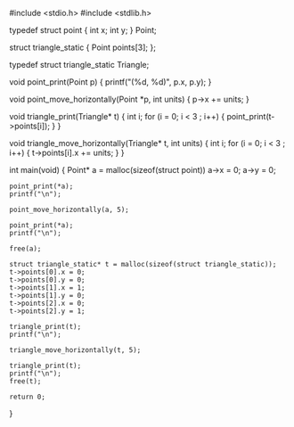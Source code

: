#include <stdio.h>
#include <stdlib.h>


typedef struct point {
    int x;
    int y;
} Point;

struct triangle_static {
    Point points[3];
};

typedef struct triangle_static Triangle; 

void point_print(Point p) 
{
    printf("(%d, %d)", p.x, p.y);
}


void point_move_horizontally(Point *p, int units) 
{
    p->x += units;
}

void triangle_print(Triangle* t) 
{
    int i;
    for (i = 0; i < 3 ; i++) { 
        point_print(t->points[i]);
    }
}

void triangle_move_horizontally(Triangle* t, int units) 
{
    int i;
    for (i = 0; i < 3 ; i++) { 
        t->points[i].x += units;
    }
}

int main(void)
{
    Point* a = malloc(sizeof(struct point)) 
    a->x = 0;
    a->y = 0;

    point_print(*a);
    printf("\n");

    point_move_horizontally(a, 5); 

    point_print(*a);
    printf("\n");

    free(a);

    struct triangle_static* t = malloc(sizeof(struct triangle_static));
    t->points[0].x = 0;
    t->points[0].y = 0;
    t->points[1].x = 1;
    t->points[1].y = 0;
    t->points[2].x = 0;
    t->points[2].y = 1;

    triangle_print(t);
    printf("\n");

    triangle_move_horizontally(t, 5);

    triangle_print(t);
    printf("\n");
    free(t); 

    return 0;
}

